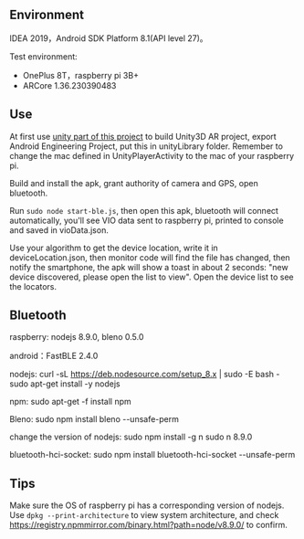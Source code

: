 ## Environment

IDEA 2019，Android SDK Platform 8.1(API level 27)。

Test environment:
- OnePlus 8T，raspberry pi 3B+
- ARCore 1.36.230390483


## Use

At first use [unity part of this project](https://github.com/hoverloD/devicedetector-unity) to build Unity3D AR project, export Android Engineering Project, put this in unityLibrary folder. Remember to change the mac defined in UnityPlayerActivity to the mac of your raspberry pi.


Build and install the apk, grant authority of camera and GPS, open bluetooth. 

Run `sudo node start-ble.js`, then open this apk, bluetooth will connect automatically, you'll see VIO data sent to raspberry pi, printed to console and saved in vioData.json. 

Use your algorithm to get the device location, write it in deviceLocation.json, then monitor code will find the file has changed, then notify the smartphone, the apk will show a toast in about 2 seconds: "new device discovered, please open the list to view". Open the device list to see the locators.



## Bluetooth

raspberry: nodejs 8.9.0, bleno 0.5.0

android：FastBLE 2.4.0


nodejs:
	curl -sL https://deb.nodesource.com/setup_8.x | sudo -E bash -
	sudo apt-get install -y nodejs

npm:
	sudo apt-get -f install npm

Bleno:
	sudo npm install bleno --unsafe-perm 

change the version of nodejs:
	sudo npm install -g n
	sudo n 8.9.0

bluetooth-hci-socket:
	sudo npm install bluetooth-hci-socket --unsafe-perm 


## Tips

Make sure the OS of raspberry pi has a corresponding version of nodejs. Use `dpkg --print-architecture` to view system architecture, and check https://registry.npmmirror.com/binary.html?path=node/v8.9.0/ to confirm.